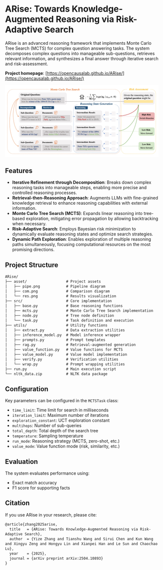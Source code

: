 # ARise: Towards Knowledge-Augmented Reasoning via Risk-Adaptive Search

ARise is an advanced reasoning framework that implements Monte Carlo Tree Search (MCTS) for complex question answering tasks. The system decomposes complex questions into manageable sub-questions, retrieves relevant information, and synthesizes a final answer through iterative search and risk-assessment.

**Project homepage**: [https://opencausalab.github.io/ARise/](https://opencausalab.github.io/ARise/)

![ARise Pipeline](asset/pipe.png)

## Features

- **Iterative Refinement through Decomposition**: Breaks down complex reasoning tasks into manageable steps, enabling more precise and controlled reasoning processes.
- **Retrieval-then-Reasoning Approach**: Augments LLMs with fine-grained knowledge retrieval to enhance reasoning capabilities with external information.
- **Monte Carlo Tree Search (MCTS)**: Expands linear reasoning into tree-based exploration, mitigating error propagation by allowing backtracking when necessary.
- **Risk-Adaptive Search**: Employs Bayesian risk minimization to dynamically evaluate reasoning states and optimize search strategies.
- **Dynamic Path Exploration**: Enables exploration of multiple reasoning paths simultaneously, focusing computational resources on the most promising directions.

## Project Structure

```
ARise/
├── asset/                  # Project assets
│   ├── pipe.png            # Pipeline diagram
│   ├── com.png             # Comparison diagram
│   └── res.png             # Results visualization
├── src/                    # Core implementation
│   ├── base.py             # Base reasoning functions
│   ├── mcts.py             # Monte Carlo Tree Search implementation
│   ├── node.py             # Tree node definition
│   └── task.py             # Task definition and execution
├── utils/                  # Utility functions
│   ├── extract.py          # Data extraction utilities
│   ├── inference_model.py  # Model inference wrapper
│   ├── prompts.py          # Prompt templates
│   ├── rag.py              # Retrieval-augmented generation
│   ├── value_function.py   # Value functions for MCTS
│   ├── value_model.py      # Value model implementation
│   ├── verify.py           # Verification utilities
│   └── wrap.py             # Prompt wrapping utilities
├── run.py                  # Main execution script
└── nltk_data.zip           # NLTK data package
```

## Configuration

Key parameters can be configured in the `MCTSTask` class:

- `time_limit`: Time limit for search in milliseconds
- `iteration_limit`: Maximum number of iterations
- `exploration_constant`: UCT exploration constant
- `multihops`: Number of sub-queries
- `total_depth`: Total depth of the search tree
- `temperature`: Sampling temperature
- `run_mode`: Reasoning strategy (MCTS, zero-shot, etc.)
- `value_mode`: Value function mode (risk, similarity, etc.)

## Evaluation

The system evaluates performance using:
- Exact match accuracy
- F1 score for supporting facts

## Citation

If you use ARise in your research, please cite:

```
@article{zhang2025arise,
  title   = {ARise: Towards Knowledge-Augmented Reasoning via Risk-Adaptive Search},
  author  = {Yize Zhang and Tianshu Wang and Sirui Chen and Kun Wang and Xingyu Zeng and Hongyu Lin and Xianpei Han and Le Sun and Chaochao Lu},
  year    = {2025},
  journal = {arXiv preprint arXiv:2504.10893}
}
```
